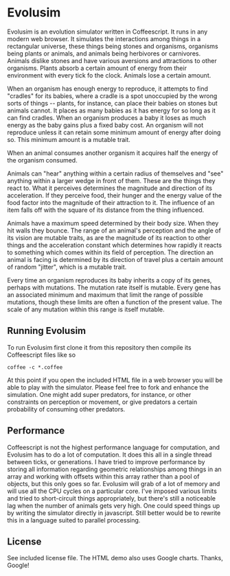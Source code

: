 Evolusim
========

Evolusim is an evolution simulator written in Coffeescript. It runs in any modern web browser.  It simulates the interactions among things in a rectangular universe, these things being stones and organisms, organisms being plants or animals, and animals being herbivores or carnivores.  Animals dislike stones and have various aversions and attractions to other organisms. Plants absorb a certain amount of energy from their environment with every tick fo the clock. Animals lose a certain amount.

When an organism has enough energy to reproduce, it attempts to find "cradles" for its babies, where a cradle is a spot unoccupied by the wrong sorts of things -- plants, for instance, can place their babies on stones but animals cannot. It places as many babies as it has energy for so long as it can find cradles. When an organism produces a baby it loses as much energy as the baby gains plus a fixed baby cost. An organism will not reproduce unless it can retain some minimum amount of energy after doing so. This minimum amount is a mutable trait.

When an animal consumes another organism it acquires half the energy of the organism consumed.

Animals can "hear" anything within a certain radius of themselves and "see" anything within a larger wedge in front of them. These are the things they react to. What it perceives determines the magnitude and direction of its acceleration.  If they perceive food, their hunger and the energy value of the food factor into the magnitude of their attraction to it. The influence of an item falls off with the square of its distance from the thing influenced.

Animals have a maximum speed determined by their body size. When they hit walls they bounce. The range of an animal's perception and the angle of its vision are mutable traits, as are the magnitude of its reaction to other things and the acceleration constant which determines how rapidly it reacts to something which comes within its field of perception. The direction an animal is facing is determined by its direction of travel plus a certain amount of random "jitter", which is a mutable trait.

Every time an organism reproduces its baby inherits a copy of its genes, perhaps with mutations.  The mutation rate itself is mutable. Every gene has an associated minimum and maximum that limit the range of possible mutations, though these limits are often a function of the present value. The scale of any mutation within this range is itself mutable.

Running Evolusim
----------------

To run Evolusim first clone it from this repository then compile its Coffeescript files like so

````
coffee -c *.coffee
````

At this point if you open the included HTML file in a web browser you will be able to play with the simulator. Please feel free to fork and enhance the simulation. One might add super predators, for instance, or other constraints on perception or movement, or give predators a certain probability of consuming other predators.

Performance
-----------

Coffeescript is not the highest performance language for computation, and Evolusim has to do a lot of computation. It does this all in a single thread between ticks, or generations. I have tried to improve performance by storing all information regarding geometric relationships among things in an array and working with offsets within this array rather than a pool of objects, but this only goes so far. Evolusim will grab of a lot of memory and will use all the CPU cycles on a particular core. I've imposed various limits and tried to short-circuit things appropriately, but there's still a noticeable lag when the number of animals gets very high. One could speed things up by writing the simulator directly in javascript. Still better would be to rewrite this in a language suited to parallel processing.

License
-------

See included license file. The HTML demo also uses Google charts. Thanks, Google!
